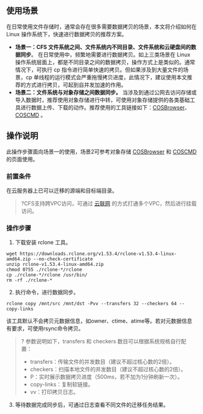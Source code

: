 ## 使用场景
在日常使用文件存储时，通常会存在很多需要数据拷贝的场景，本文将介绍如何在 Linux 操作系统下，快速进行数据拷贝的推荐方案。
- **场景一：CFS 文件系统之间、文件系统内不同目录、文件系统和云硬盘间的数据同步**。
在日常使用中，频繁地需要进行数据拷贝。如上三类场景在 Linux 操作系统层面上，都是不同目录之间的数据拷贝，操作方式上是类似的。通常情况下，可执行 cp 指令进行简单快速的拷贝。但如果涉及到大量文件的场景，cp 单线程的运行模式会严重拖慢拷贝进度，此情况下，建议使用本文推荐的方式进行拷贝，可起到自并发加速的作用。
- **场景二：文件系统与对象存储之间数据同步。**
当涉及到通过公网去访问存储或导入数据时，推荐使用对象存储进行中转，可使用对象存储提供的各类基础工具进行数据上传、下载的动作。推荐使用的工具链接如下：[COSBrowser](https://cloud.tencent.com/document/product/436/11366)、[COSCMD](https://cloud.tencent.com/document/product/436/10976) 。

## 操作说明
此操作步骤面向场景一的使用，场景2可参考对象存储 [COSBrowser](https://cloud.tencent.com/document/product/436/11366) 和 [COSCMD](https://cloud.tencent.com/document/product/436/10976) 的页面使用。

### 前置条件
在云服务器上已可以迁移的源端和目标端目录。
>?CFS支持跨VPC访问，可通过 [云联网](https://cloud.tencent.com/document/product/877/18768) 的方式打通多个VPC，然后进行挂载访问。

### 操作步骤
1. 下载安装 rclone 工具。
```
wget https://downloads.rclone.org/v1.53.4/rclone-v1.53.4-linux-amd64.zip --no-check-certificate
unzip rclone-v1.53.4-linux-amd64.zip
chmod 0755 ./rclone-*/rclone
cp ./rclone-*/rclone /usr/bin/
rm -rf ./rclone-*
```
2. 执行命令，进行数据同步。
```
rclone copy /mnt/src /mnt/dst -Pvv --transfers 32 --checkers 64 --copy-links
```
该工具默认不会拷贝元数据信息，如owner、ctime、atime等。若对元数据信息有要求，可使用rsync命令拷贝。
>? 参数说明如下，transfers 和 checkers 数目可以根据系统规格自行配置：
>- transfers：传输文件的并发数目（建议不超过核心数的2倍）。
>- checkers：扫描本地文件的并发数目（建议不超过核心数的2倍）。
>- P：实时展示数据拷贝进度（500ms，若不加为1分钟刷新一次）。
>- copy-links：复制软链接。
>- vv：打印拷贝日志。
3. 等待数据完成同步后，可通过日志查看不同文件的迁移任务结果。
